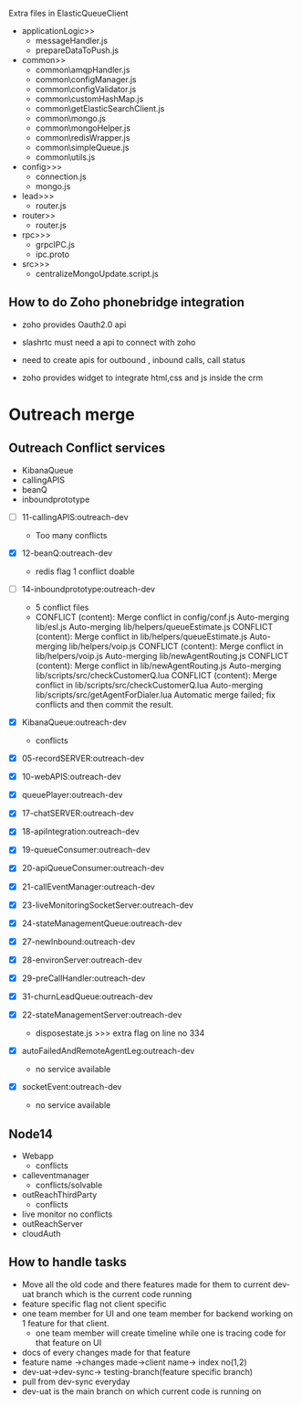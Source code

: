 Extra files in ElasticQueueClient 
- applicationLogic>> 
	- messageHandler.js
	- prepareDataToPush.js
- common>>
	- common\amqpHandler.js
	- common\configManager.js
	- common\configValidator.js
	- common\customHashMap.js
	- common\getElasticSearchClient.js
	- common\mongo.js
	- common\mongoHelper.js
	- common\redisWrapper.js
	- common\simpleQueue.js
	- common\utils.js
- config>>>
	- connection.js
	- mongo.js
- lead>>>
	- router.js
- router>>
	- router.js 
- rpc>>>
	- grpcIPC.js
	- ipc.proto
- src>>>
	- centralizeMongoUpdate.script.js







## How to do Zoho phonebridge integration
- zoho provides Oauth2.0 api 
- slashrtc must need a api to connect with zoho
- need to create apis for outbound , inbound calls, call status  

-  zoho provides widget to integrate html,css and js inside the crm 




# Outreach merge

## Outreach Conflict services 
- KibanaQueue
- callingAPIS
- beanQ
- inboundprototype


- [ ] 11-callingAPIS:outreach-dev  
	- Too many conflicts
- [x] 12-beanQ:outreach-dev
	- redis flag 1 conflict doable 
- [ ] 14-inboundprototype:outreach-dev  
	- 5 conflict files
	- CONFLICT (content): Merge conflict in config/conf.js
	Auto-merging lib/esl.js
	Auto-merging lib/helpers/queueEstimate.js
	CONFLICT (content): Merge conflict in lib/helpers/queueEstimate.js
	Auto-merging lib/helpers/voip.js
	CONFLICT (content): Merge conflict in lib/helpers/voip.js
	Auto-merging lib/newAgentRouting.js
	CONFLICT (content): Merge conflict in lib/newAgentRouting.js
	Auto-merging lib/scripts/src/checkCustomerQ.lua
	CONFLICT (content): Merge conflict in lib/scripts/src/checkCustomerQ.lua
	Auto-merging lib/scripts/src/getAgentForDialer.lua
	Automatic merge failed; fix conflicts and then commit the result.






- [x] KibanaQueue:outreach-dev  
	- conflicts 

- [x] 05-recordSERVER:outreach-dev  
- [x] 10-webAPIS:outreach-dev  
- [x] queuePlayer:outreach-dev  
- [x] 17-chatSERVER:outreach-dev  
- [x] 18-apiIntegration:outreach-dev  
- [x] 19-queueConsumer:outreach-dev  
- [x] 20-apiQueueConsumer:outreach-dev  
- [x] 21-callEventManager:outreach-dev  
- [x] 23-liveMonitoringSocketServer:outreach-dev  
- [x] 24-stateManagementQueue:outreach-dev  
- [x] 27-newInbound:outreach-dev  
- [x] 28-environServer:outreach-dev  
- [x] 29-preCallHandler:outreach-dev  
- [x] 31-churnLeadQueue:outreach-dev  
- [x] 22-stateManagementServer:outreach-dev  
	- disposestate.js >>> extra flag on line no 334 
- [x] autoFailedAndRemoteAgentLeg:outreach-dev  
	- no service available
- [x] socketEvent:outreach-dev
	- no service available



## Node14
- Webapp 
	- conflicts
- calleventmanager
	- conflicts/solvable
- outReachThirdParty
	- conflicts
- live monitor no conflicts
- outReachServer
- cloudAuth 




## How to handle tasks

- Move all the old code and there features made for them to current dev-uat branch which is the current code running 
- feature specific flag not client specific 
- one team member for UI and one team member for backend working on 1 feature for that client.
	- one team member will create timeline while one is tracing code for that feature on UI
- docs  of every changes made for that feature 
- feature name ->changes made->client name-> index no(1,2)
- dev-uat->dev-sync-> testing-branch(feature specific branch) 
- pull from dev-sync everyday 
- dev-uat is the main branch on which current code is running on   